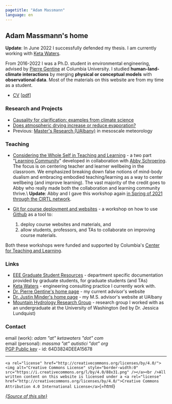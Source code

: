 ```yaml
---
pagetitle: "Adam Massmann"
language: en
---
```


Adam Massmann\'s home
---------------------

**Update**: In June 2022 I successfully defended my thesis. I am
currently working with [Keta Waters](https://ketawaters.com/).

From 2016-2022 I was a Ph.D. student in environmental engineering,
advised by [Pierre
Gentine](https://gentinelab.eee.columbia.edu/people/pierre-gentine) at
Columbia University. I studied **human-land-climate interactions** by
merging **physical or conceptual models** with **observational
data**. Most of the materials on this website are from my time as a
student.

-   [CV](cv/massmann-cv.html) \[[pdf](cv/massmann-cv.pdf)\]

### Research and Projects

- [Causality for clarification: examples from climate science](causality.md)
- [Does atmospheric drying increase or reduce
    evaporation?](vpd-et.md)
- Previous: [Master\'s Research (UAlbany)](masters-research.md) in
    mesoscale meteorology

### Teaching

-   [Considering the Whole Self in Teaching and
    Learning](teacher-learner-wellbeing/index.html) - a two part
    "[Learning
    Community](https://ctl.columbia.edu/graduate-instructors/ctlgrads-learning-communities/)"
    developed in collaboration with [Abby
    Schroering](https://theatre-phd.columbia.edu/people/abby-schroering/). The
    focus is on centering teacher and learner wellbeing in the
    classroom. We emphasized breaking down false notions of mind-body
    dualism and embracing embodied teaching/learning as a way to
    center wellbeing (and improve learning). The vast majority of the
    credit goes to Abby who really made both the collaboration and
    learning community thrive.\ **Update**: Abby and I gave this
    workshop again [in Spring of 2021 through the CIRTL
    network](https://www.cirtl.net/events/943).

-   [Git for course deployment and
    websites](https://massma.github.io/ltf-github-website-courses/) - a
    workshop on how to use [Github](https://github.com/) as a tool to:
    1.  deploy course websites and materials, and
    2.  allow students, professors, and TAs to collaborate on improving
        course materials.

Both these workshops were funded and supported by Columbia\'s [Center
for Teaching and Learning](https://ctl.columbia.edu/).


### Links

-   [EEE Graduate Student Resources](eee-grad-website/index.html) -
    department specific documentation provided by graduate students, for
    graduate students (and TAs)
-   [Keta Waters](https://ketawaters.com/) - engineering consulting
    practice I currently work with.
-   [Dr. Pierre Gentine\'s home
    page](https://gentinelab.eee.columbia.edu/) - my current advisor\'s
    website
-   [Dr. Justin Minder\'s home
    page](http://www.atmos.albany.edu/facstaff/jminder/) - my M.S.
    advisor\'s website at UAlbany
-   [Mountain Hydrology Research
    Group](http://depts.washington.edu/mtnhydr/index.shtml) - research
    group I worked with as an undergraduate at the University of
    Washington (led by Dr. Jessica Lundquist)

### Contact

email (work): *adam \"at\" ketawaters \"dot\" com*\
email (personal): *massma \"at\" autistici \"dot\" org*\
[PGP Public key](massma.asc) - id: 64D3824DEEA15678

------------------------------------------------------------------------

`<a rel="license"
href="http://creativecommons.org/licenses/by/4.0/"><img alt="Creative
Commons License" style="border-width:0"
src="https://i.creativecommons.org/l/by/4.0/88x31.png" /></a><br
/>All written content on this website is licensed under a <a rel="license"
href="http://creativecommons.org/licenses/by/4.0/">Creative Commons
Attribution 4.0 International License</a>`{=html}

[*{Source of this site}*](https://github.com/massma/website)
